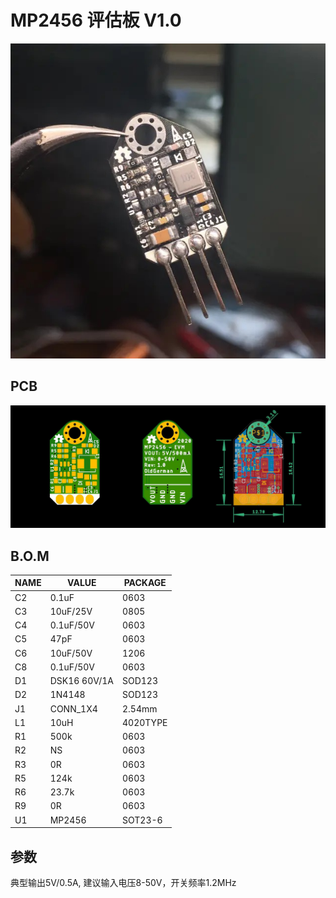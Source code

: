 # MP2456 评估板 V1.0 

![](https://github.com/oldgerman/MP2456_EVM_V1/blob/master/image/MP2456_EVM_V1_Module.JPG)

## PCB

![](https://github.com/oldgerman/MP2456_EVM_V1/blob/master/image/MP2456_EVM_V1.jpg)

## B.O.M

| NAME | VALUE        | PACKAGE  |
| ---- | ------------ | -------- |
| C2   | 0.1uF        | 0603     |
| C3   | 10uF/25V     | 0805     |
| C4   | 0.1uF/50V    | 0603     |
| C5   | 47pF         | 0603     |
| C6   | 10uF/50V     | 1206     |
| C8   | 0.1uF/50V    | 0603     |
| D1   | DSK16 60V/1A | SOD123   |
| D2   | 1N4148       | SOD123   |
| J1   | CONN_1X4     | 2.54mm   |
| L1   | 10uH         | 4020TYPE |
| R1   | 500k         | 0603     |
| R2   | NS           | 0603     |
| R3   | 0R           | 0603     |
| R5   | 124k         | 0603     |
| R6   | 23.7k        | 0603     |
| R9   | 0R           | 0603     |
| U1   | MP2456       | SOT23-6  |

## 参数

典型输出5V/0.5A, 建议输入电压8-50V，开关频率1.2MHz

